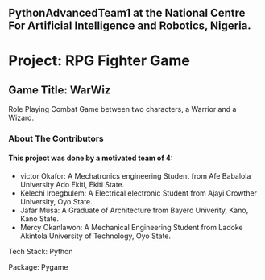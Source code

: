 ## PythonAdvancedTeam1 at the National Centre For Artificial Intelligence and Robotics, Nigeria.
# Project: RPG Fighter Game
## Game Title: **WarWiz**
Role Playing Combat Game between two characters, a Warrior and a Wizard.

### About The Contributors


#### This project was done by a motivated team of 4:

- victor Okafor: A Mechatronics engineering Student from Afe Babalola University Ado Ekiti, Ekiti State.
- Kelechi Iroegbulem: A Electrical electronic Student from Ajayi Crowther University, Oyo State.
- Jafar Musa: A Graduate of Architecture from Bayero Univerity, Kano, Kano State.
- Mercy Okanlawon: A Mechanical Engineering Student from Ladoke Akintola University of Technology, Oyo State. 

Tech Stack: Python

Package: Pygame
